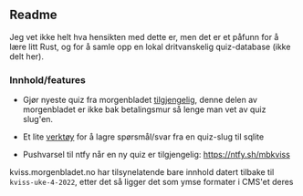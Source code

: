 ## Readme

Jeg vet ikke helt hva hensikten med dette er, men det er et påfunn for å lære litt Rust, og for å samle opp en lokal dritvanskelig quiz-database (ikke delt her).


### Innhold/features

- Gjør nyeste quiz fra morgenbladet [tilgjengelig](https://jorgenbs.github.io/morgenbladet-kviss/), denne delen av morgenbladet er ikke bak betalingsmur så lenge man vet av quiz slug'en.

- Et lite [verktøy](./kviss-db) for å lagre spørsmål/svar fra en quiz-slug til sqlite

- Pushvarsel til ntfy når en ny quiz er tilgjengelig: https://ntfy.sh/mbkviss

kviss.morgenbladet.no har tilsynelatende bare innhold datert tilbake til `kviss-uke-4-2022`, etter det så ligger det som ymse formater i CMS'et deres
